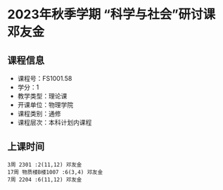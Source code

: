 # 2023年秋季学期 “科学与社会”研讨课 邓友金






## 课程信息

- 课程号：FS1001.58
- 学分：1
- 教学类型：理论课
- 开课单位：物理学院
- 课程类别：通修
- 课程层次：本科计划内课程

## 上课时间

```
3周 2301 :2(11,12) 邓友金
17周 物质楼B楼1007 :6(3,4) 邓友金
7周 2204 :6(11,12) 邓友金
```

